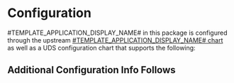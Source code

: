 # Configuration

#TEMPLATE_APPLICATION_DISPLAY_NAME# in this package is configured through the upstream [#TEMPLATE_APPLICATION_DISPLAY_NAME# chart](#TEMPLATE_CHART_REPO##TEMPLATE_APPLICATION_NAME#) as well as a UDS configuration chart that supports the following:

## Additional Configuration Info Follows